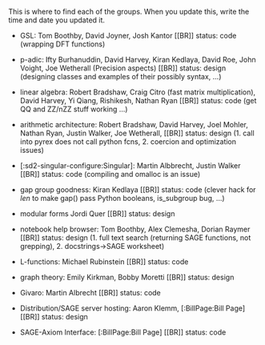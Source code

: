 This is where to find each of the groups. When you update this, write the time and date you updated it.


 * GSL:
   Tom Boothby, David Joyner, Josh Kantor
   [[BR]]
   status: code (wrapping DFT functions)

 * p-adic:
   Ifty Burhanuddin, David Harvey, Kiran Kedlaya, David Roe, John Voight, Joe Wetherall (Precision aspects)
   [[BR]]
   status: design (designing classes and examples of their possibly syntax, ...)

 * linear algebra: 
   Robert Bradshaw, Craig Citro (fast matrix multiplication), David Harvey, Yi Qiang, Rishikesh, Nathan Ryan
   [[BR]]
   status: code (get QQ and ZZ/nZZ stuff working ...)

 * arithmetic architecture:
   Robert Bradshaw, David Harvey, Joel Mohler, Nathan Ryan, Justin Walker, Joe Wetherall,
   [[BR]]
   status: design (1. call into pyrex does not call python fcns, 2. coercion and optimization issues)

 * [:sd2-singular-configure:Singular]:
   Martin Albbrecht, Justin Walker
   [[BR]]
   status: code (compiling and omalloc is an issue)

 * gap group goodness:
   Kiran Kedlaya
   [[BR]]
   status: code (clever hack for _len_ to make gap() pass Python booleans, is_subgroup bug, ...)

 * modular forms 
   Jordi Quer
   [[BR]]
   status: design

 * notebook help browser: 
   Tom Boothby, Alex Clemesha, Dorian Raymer
   [[BR]]
   status: design (1. full text search (returning SAGE functions, not grepping), 2. docstrings->SAGE worksheet)

 * L-functions:
   Michael Rubinstein
   [[BR]]
   status: code 

 * graph theory: 
   Emily Kirkman, Bobby Moretti
   [[BR]]
   status: design

 * Givaro:
   Martin Albrecht
   [[BR]]
   status: code

 * Distribution/SAGE server hosting:
   Aaron Klemm, [:BillPage:Bill Page]
   [[BR]]
   status: design

 * SAGE-Axiom Interface:
   [:BillPage:Bill Page]
   [[BR]]
   status: code
